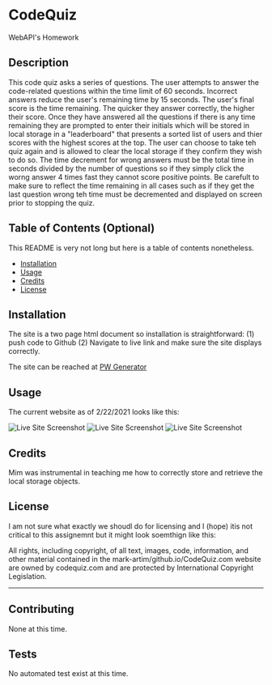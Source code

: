 # CodeQuiz
WebAPI's Homework

## Description 

This code quiz asks a series of questions. The user attempts to answer the code-related questions within the time limit of 60 seconds. Incorrect answers reduce the user's remaining time by 15 seconds. The user's final score is the time remaining. The quicker they answer correctly, the higher their score. Once they have answered all the questions if there is any time remaining they are prompted to enter their initials which will be stored in local storage in a "leaderboard" that presents a sorted list of users and thier scores with the highest scores at the top. The user can choose to take teh quiz again and is allowed to clear the local storage if they confirm they wish to do so. The time decrement for wrong answers must be the total time in seconds divided by the number of questions so if they simply click the worng answer 4 times fast they cannot score positive points. Be carefult to make sure to reflect the time remaining in all cases such as if they get the last question wrong teh time must be decremented and displayed on screen prior to stopping the quiz.  

## Table of Contents (Optional)

This README is very not long but here is a table of contents nonetheless.

* [Installation](#installation)
* [Usage](#usage)
* [Credits](#credits)
* [License](#license)


## Installation

The site is a two page html document so installation is straightforward: (1) push code to Github (2) Navigate to live link and make sure the site displays correctly.

The site can be reached at [PW Generator](https://mark-artim.github.io/CodeQuiz/) 

## Usage 

The current website as of 2/22/2021 looks like this:

![Live Site Screenshot](./assets/CodeQuizHomePage.jpg)
![Live Site Screenshot](./assets/QuizinAction.jpg)
![Live Site Screenshot](./assets/CodeQuizLeadeboard.jpg)


## Credits

Mim was instrumental in teaching me how to correctly store and retrieve the local storage objects.


## License

I am not sure what exactly we shoudl do for licensing and I (hope) itis not critical to this assignemnt but it might look soemthign like this:

All rights, including copyright, of all text, images, code, information, and other material contained in the mark-artim/github.io/CodeQuiz.com website are owned by codequiz.com and are protected by International Copyright Legislation. 

---

## Contributing

None at this time.

## Tests

No automated test exist at this time.

